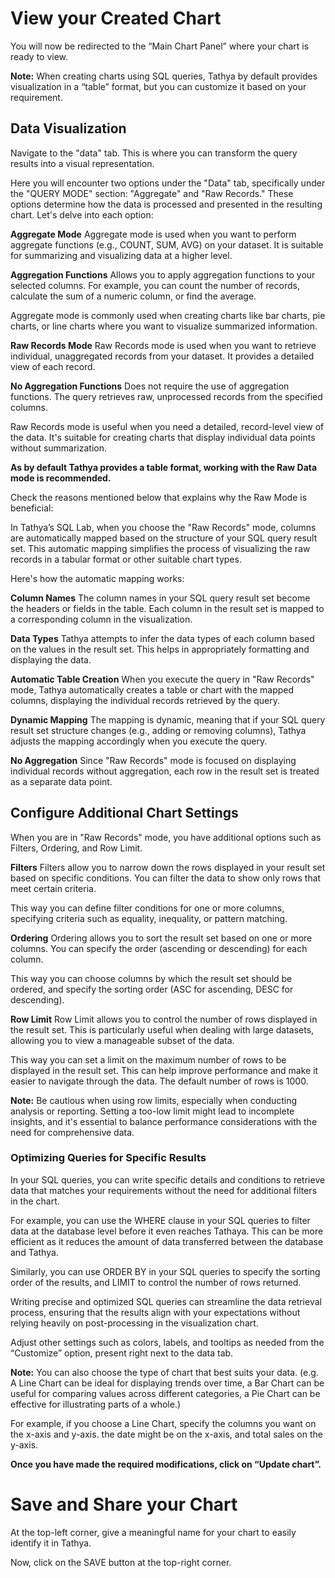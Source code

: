 # View your Created Chart

You will now be redirected to the “Main Chart Panel” where your chart is ready to view.

**Note:** When creating charts using SQL queries, Tathya by default provides visualization in a “table” format, but you can customize it based on your requirement.

## Data Visualization

Navigate to the "data" tab. This is where you can transform the query results into a visual representation.

Here you will encounter two options under the "Data" tab, specifically under the "QUERY MODE" section: "Aggregate" and "Raw Records." These options determine how the data is processed and presented in the resulting chart. Let's delve into each option:

**Aggregate Mode** Aggregate mode is used when you want to perform aggregate functions (e.g., COUNT, SUM, AVG) on your dataset. It is suitable for summarizing and visualizing data at a higher level.

**Aggregation Functions** Allows you to apply aggregation functions to your selected columns. For example, you can count the number of records, calculate the sum of a numeric column, or find the average.

Aggregate mode is commonly used when creating charts like bar charts, pie charts, or line charts where you want to visualize summarized information.

**Raw Records Mode**
Raw Records mode is used when you want to retrieve individual, unaggregated records from your dataset. It provides a detailed view of each record.

**No Aggregation Functions**
Does not require the use of aggregation functions. The query retrieves raw, unprocessed records from the specified columns.

Raw Records mode is useful when you need a detailed, record-level view of the data. It's suitable for creating charts that display individual data points without summarization.

**As by default Tathya provides a table format, working with the Raw Data mode is recommended.**

Check the reasons mentioned below that explains why the Raw Mode is beneficial:

In Tathya’s SQL Lab, when you choose the "Raw Records" mode, columns are automatically mapped based on the structure of your SQL query result set. This automatic mapping simplifies the process of visualizing the raw records in a tabular format or other suitable chart types.

Here's how the automatic mapping works:

**Column Names**
The column names in your SQL query result set become the headers or fields in the table. Each column in the result set is mapped to a corresponding column in the visualization.

**Data Types**
Tathya attempts to infer the data types of each column based on the values in the result set. This helps in appropriately formatting and displaying the data.

**Automatic Table Creation**
When you execute the query in "Raw Records" mode, Tathya automatically creates a table or chart with the mapped columns, displaying the individual records retrieved by the query.

**Dynamic Mapping**
The mapping is dynamic, meaning that if your SQL query result set structure changes (e.g., adding or removing columns), Tathya adjusts the mapping accordingly when you execute the query.

**No Aggregation**
Since "Raw Records" mode is focused on displaying individual records without aggregation, each row in the result set is treated as a separate data point.

## Configure Additional Chart Settings

When you are in "Raw Records" mode, you have additional options such as Filters, Ordering, and Row Limit.

**Filters**
Filters allow you to narrow down the rows displayed in your result set based on specific conditions. You can filter the data to show only rows that meet certain criteria.

This way you can define filter conditions for one or more columns, specifying criteria such as equality, inequality, or pattern matching.

**Ordering**
Ordering allows you to sort the result set based on one or more columns. You can specify the order (ascending or descending) for each column.

This way you can choose columns by which the result set should be ordered, and specify the sorting order (ASC for ascending, DESC for descending).

**Row Limit**
Row Limit allows you to control the number of rows displayed in the result set. This is particularly useful when dealing with large datasets, allowing you to view a manageable subset of the data.

This way you can set a limit on the maximum number of rows to be displayed in the result set. This can help improve performance and make it easier to navigate through the data. The default number of rows is 1000.

**Note:** Be cautious when using row limits, especially when conducting analysis or reporting. Setting a too-low limit might lead to incomplete insights, and it's essential to balance performance considerations with the need for comprehensive data.

### Optimizing Queries for Specific Results

In your SQL queries, you can write specific details and conditions to retrieve data that matches your requirements without the need for additional filters in the chart.

For example, you can use the WHERE clause in your SQL queries to filter data at the database level before it even reaches Tathaya. This can be more efficient as it reduces the amount of data transferred between the database and Tathya.

Similarly, you can use ORDER BY in your SQL queries to specify the sorting order of the results, and LIMIT to control the number of rows returned.

Writing precise and optimized SQL queries can streamline the data retrieval process, ensuring that the results align with your expectations without relying heavily on post-processing in the visualization chart.

Adjust other settings such as colors, labels, and tooltips as needed from the “Customize” option, present right next to the data tab.

**Note:** You can also choose the type of chart that best suits your data. (e.g. A Line Chart can be ideal for displaying trends over time, a Bar Chart can be useful for comparing values across different categories, a Pie Chart can be effective for illustrating parts of a whole.)

For example, if you choose a Line Chart, specify the columns you want on the x-axis and y-axis. the date might be on the x-axis, and total sales on the y-axis.

**Once you have made the required modifications, click on “Update chart”.**

# Save and Share your Chart

At the top-left corner, give a meaningful name for your chart to easily identify it in Tathya.

Now, click on the SAVE button at the top-right corner.
